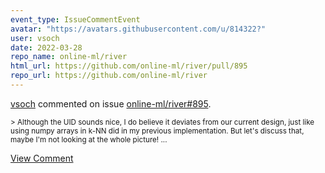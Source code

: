 ```yaml
---
event_type: IssueCommentEvent
avatar: "https://avatars.githubusercontent.com/u/814322?"
user: vsoch
date: 2022-03-28
repo_name: online-ml/river
html_url: https://github.com/online-ml/river/pull/895
repo_url: https://github.com/online-ml/river
---
```


<a href='https://github.com/vsoch' target='_blank'>vsoch</a> commented on issue <a href='https://github.com/online-ml/river/pull/895' target='_blank'>online-ml/river#895</a>.

<small>> Although the UID sounds nice, I do believe it deviates from our current design, just like using numpy arrays in k-NN did in my previous implementation. But let's discuss that, maybe I'm not looking at the whole picture!...</small>

<a href='https://github.com/online-ml/river/pull/895' target='_blank'>View Comment</a>